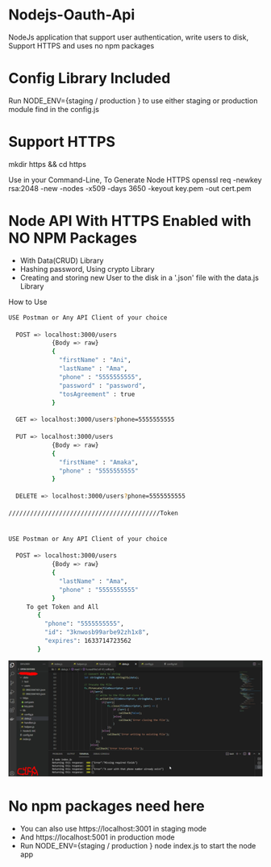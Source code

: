 # Nodejs-Oauth-Api
NodeJs application that support user authentication, write users to disk, Support HTTPS and uses no npm packages 

# Config Library Included
Run NODE_ENV={staging / production } to use either staging or production module
  find in the config.js

  # Support HTTPS

  mkdir https && cd https

  Use in your Command-Line, To Generate Node HTTPS
  openssl req -newkey rsa:2048 -new -nodes -x509 -days 3650 -keyout key.pem -out cert.pem


  # Node API With HTTPS Enabled with NO NPM Packages
  - With Data(CRUD) Library
  - Hashing password, Using crypto Library
  - Creating and storing  new User to the disk in a '.json' file with the data.js Library

  How to Use

```bash
USE Postman or Any API Client of your choice

  POST => localhost:3000/users
            {Body => raw}
            {
              "firstName" : "Ani",
              "lastName" : "Ama",
              "phone" : "5555555555",
              "password" : "password",
              "tosAgreement" : true 
            }

  GET => localhost:3000/users?phone=5555555555

  PUT => localhost:3000/users
            {Body => raw}
            {
              "firstName" : "Amaka",
              "phone" : "5555555555"
            }

  DELETE => localhost:3000/users?phone=5555555555
  
//////////////////////////////////////////Token


USE Postman or Any API Client of your choice

  POST => localhost:3000/users
            {Body => raw}
            {
              "lastName" : "Ama",
              "phone" : "5555555555"
            }
     To get Token and All
        {
          "phone": "5555555555",
          "id": "3knwosb99arbe92zh1x8",
          "expires": 1633714723562
        }

```
![Image of Login Page](https://github.com/Achicago/Nodejs-Oauth-Api/blob/main/screenshot-nimbus-capture-2021.10.08-02_02_40.png)

# No npm packages need here
- You can also use https://localhost:3001 in staging mode
- And https://localhost:5001 in production mode
- Run NODE_ENV={staging / production } node index.js to start the node app


